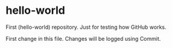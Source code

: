# hello-world
First (hello-world) repository. Just for testing how GitHub works.

First change in this file. Changes will be logged using Commit.
